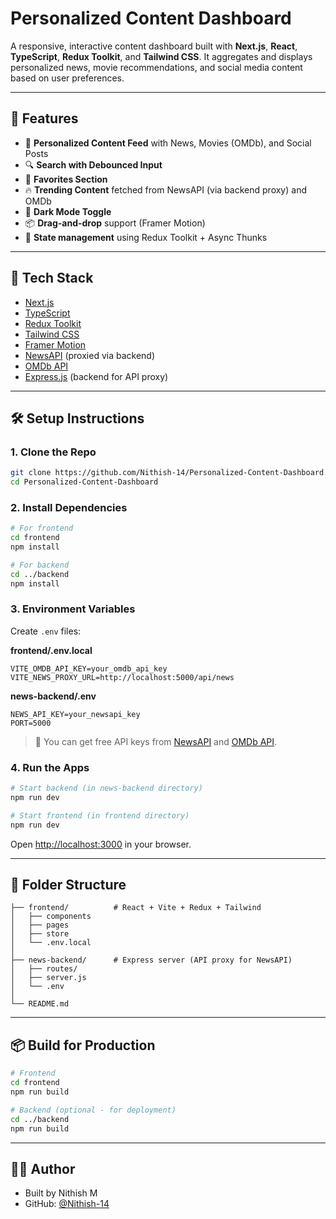 # Personalized Content Dashboard

A responsive, interactive content dashboard built with **Next.js**, **React**, **TypeScript**, **Redux Toolkit**, and **Tailwind CSS**. It aggregates and displays personalized news, movie recommendations, and social media content based on user preferences.

---

## 🚀 Features

* 🔄 **Personalized Content Feed** with News, Movies (OMDb), and Social Posts
* 🔍 **Search with Debounced Input**
* 🌟 **Favorites Section**
* 🔥 **Trending Content** fetched from NewsAPI (via backend proxy) and OMDb
* 🌙 **Dark Mode Toggle**
* 📦 **Drag-and-drop** support (Framer Motion)
* 🧠 **State management** using Redux Toolkit + Async Thunks

---

## 🧰 Tech Stack

* [Next.js](https://nextjs.org/)
* [TypeScript](https://www.typescriptlang.org/)
* [Redux Toolkit](https://redux-toolkit.js.org/)
* [Tailwind CSS](https://tailwindcss.com/)
* [Framer Motion](https://www.framer.com/motion/)
* [NewsAPI](https://newsapi.org/) (proxied via backend)
* [OMDb API](https://www.omdbapi.com/)
* [Express.js](https://expressjs.com/) (backend for API proxy)

---

## 🛠 Setup Instructions

### 1. **Clone the Repo**

```bash
git clone https://github.com/Nithish-14/Personalized-Content-Dashboard.git
cd Personalized-Content-Dashboard
```

### 2. **Install Dependencies**

```bash
# For frontend
cd frontend
npm install

# For backend
cd ../backend
npm install
```

### 3. **Environment Variables**

Create `.env` files:

**frontend/.env.local**

```env
VITE_OMDB_API_KEY=your_omdb_api_key
VITE_NEWS_PROXY_URL=http://localhost:5000/api/news
```

**news-backend/.env**

```env
NEWS_API_KEY=your_newsapi_key
PORT=5000
```

> 🔑 You can get free API keys from [NewsAPI](https://newsapi.org/) and [OMDb API](https://www.omdbapi.com/apikey.aspx).

### 4. **Run the Apps**

```bash
# Start backend (in news-backend directory)
npm run dev

# Start frontend (in frontend directory)
npm run dev
```

Open [http://localhost:3000](http://localhost:3000) in your browser.

---

## 📁 Folder Structure

```
├── frontend/          # React + Vite + Redux + Tailwind
│   ├── components
│   ├── pages
│   ├── store
│   └── .env.local
│
├── news-backend/      # Express server (API proxy for NewsAPI)
│   ├── routes/
│   ├── server.js
│   └── .env
│
└── README.md
```

---

## 📦 Build for Production

```bash
# Frontend
cd frontend
npm run build

# Backend (optional - for deployment)
cd ../backend
npm run build
```

---

## 👨‍💻 Author

* Built by Nithish M
* GitHub: [@Nithish-14](https://github.com/Nithish-14)
